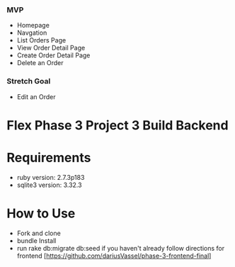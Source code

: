 ### MVP

- Homepage
- Navgation
- List Orders Page
- View Order Detail Page
- Create Order Detail Page
- Delete an Order

### Stretch Goal

- Edit an Order

# Flex Phase 3 Project 3 Build Backend

# Requirements

- ruby version: 2.7.3p183
- sqlite3 version: 3.32.3

# How to Use

- Fork and clone
- bundle Install
- run rake db:migrate db:seed
  if you haven't already follow directions for frontend [https://github.com/dariusVassel/phase-3-frontend-final]
